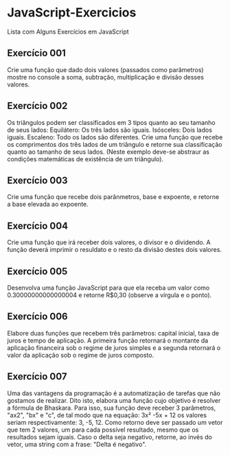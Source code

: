 # JavaScript-Exercicios
Lista com Alguns Exercícios em JavaScript

## Exercício 001
Crie uma função que dado dois valores (passados como parâmetros) mostre no console a soma, subtração,
multiplicação e divisão desses valores.

## Exercício 002
Os triângulos podem ser classificados em 3 tipos quanto ao seu tamanho de seus lados:
Equilátero: Os três lados são iguais.
Isósceles: Dois lados iguais.
Escaleno: Todo os lados são diferentes.
Crie uma função que recebe os comprimentos dos três lados de um triângulo e retorne sua classificação
quanto ao tamanho de seus lados.
(Neste exemplo deve-se abstraur as condições matemáticas de existência de um triângulo).

## Exercício 003
Crie uma função que recebe dois parânmetros, base e expoente,
e retorne a base elevada ao expoente.

## Exercício 004
Crie uma função que irá receber dois valores, o divisor e o dividendo.
A função deverá imprimir o resuldato e o resto da divisão destes dois valores.

## Exercício 005
Desenvolva uma função JavaScript para que ela receba um valor como 0.30000000000000004 e
retorne R$0,30 (observe a vírgula e o ponto).

## Exercício 006
Elabore duas funções que recebem três parâmetros: capital inicial, taxa de juros e tempo de aplicação. A primeira função 
retornará o montante da aplicação financeira sob o regime de juros simples e a segunda retornará o valor da aplicação 
sob o regime de juros composto.

## Exercício 007
Uma das vantagens da programação é a automatização de tarefas que não gostamos de realizar. Dito isto, elabora uma função
cujo objetivo é resolver a fórmula de Bhaskara. Para isso, sua função  deve receber 3 parâmetros, "ax2", "bx" e "c", de tal
modo que na equação: 3x² -5x + 12 os valores seriam respectivamente: 3, -5, 12. Como retorno  deve ser passado um vetor que
tem 2 valores, um para cada possível resultado, mesmo que os resultados sejam iguais. Caso o delta seja negativo, retorne, ao
invés do vetor, uma string com a frase: "Delta é negativo".
